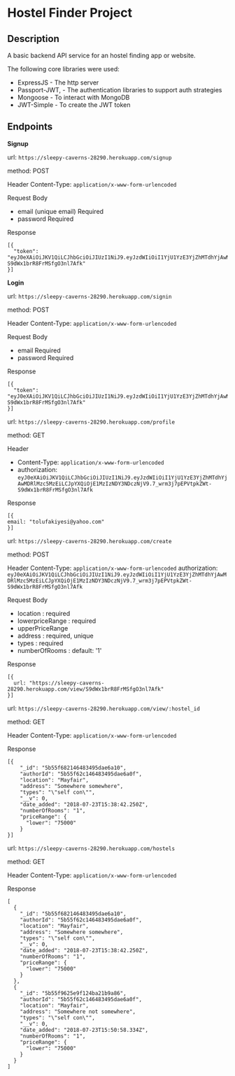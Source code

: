 # Hostel Finder Project #

## Description ##

A basic backend API service for an hostel finding app or website.

The following core libraries were used:
* ExpressJS - The http server
* Passport-JWT, - The authentication libraries to support auth strategies
* Mongoose - To interact with MongoDB
* JWT-Simple - To create the JWT token



## Endpoints ##

**Signup**

url: `https://sleepy-caverns-28290.herokuapp.com/signup`

method: POST

Header
Content-Type: `application/x-www-form-urlencoded`

Request Body
- email (unique email) Required
- password Required

Response
```
[{
  "token": "eyJ0eXAiOiJKV1QiLCJhbGciOiJIUzI1NiJ9.eyJzdWIiOiI1YjU1YzE3YjZhMTdhYjAwMDRlMzc5MzEiLCJpYXQiOjE1MzIzNDY3NDczNjV9.7_wrm3j7pEPVtpkZWt-S9dWx1brR8FrMSfgO3nl7Afk"
}]
```


**Login**

url: `https://sleepy-caverns-28290.herokuapp.com/signin`

method: POST

Header
Content-Type: `application/x-www-form-urlencoded`

Request Body
- email Required
- password Required

Response
```
[{
  "token": "eyJ0eXAiOiJKV1QiLCJhbGciOiJIUzI1NiJ9.eyJzdWIiOiI1YjU1YzE3YjZhMTdhYjAwMDRlMzc5MzEiLCJpYXQiOjE1MzIzNDY3NDczNjV9.7_wrm3j7pEPVtpkZWt-S9dWx1brR8FrMSfgO3nl7Afk"
}]
```

url: `https://sleepy-caverns-28290.herokuapp.com/profile`

method: GET

Header
- Content-Type: `application/x-www-form-urlencoded`
- authorization: `eyJ0eXAiOiJKV1QiLCJhbGciOiJIUzI1NiJ9.eyJzdWIiOiI1YjU1YzE3YjZhMTdhYjAwMDRlMzc5MzEiLCJpYXQiOjE1MzIzNDY3NDczNjV9.7_wrm3j7pEPVtpkZWt-S9dWx1brR8FrMSfgO3nl7Afk`

Response
```
[{
email: "tolufakiyesi@yahoo.com"
}]
```


url: `https://sleepy-caverns-28290.herokuapp.com/create`

method: POST

Header
Content-Type: `application/x-www-form-urlencoded`
authorization: `eyJ0eXAiOiJKV1QiLCJhbGciOiJIUzI1NiJ9.eyJzdWIiOiI1YjU1YzE3YjZhMTdhYjAwMDRlMzc5MzEiLCJpYXQiOjE1MzIzNDY3NDczNjV9.7_wrm3j7pEPVtpkZWt-S9dWx1brR8FrMSfgO3nl7Afk`

Request Body
- location	: required
- lowerpriceRange	: required
- upperPriceRange
- address		: required, unique
- types		: required
- numberOfRooms	: default: '1'

Response
```
[{
  url: "https://sleepy-caverns-28290.herokuapp.com/view/S9dWx1brR8FrMSfgO3nl7Afk"
}]
```


url: `https://sleepy-caverns-28290.herokuapp.com/view/:hostel_id`

method: GET

Header
Content-Type: `application/x-www-form-urlencoded`

Response
```
[{
    "_id": "5b55f682146483495dae6a10",
    "authorId": "5b55f62c146483495dae6a0f",
    "location": "Mayfair",
    "address": "Somewhere somewhere",
    "types": "\"self con\"",
    "__v": 0,
    "date_added": "2018-07-23T15:38:42.250Z",
    "numberOfRooms": "1",
    "priceRange": {
      "lower": "75000"
    }
}]
```

url: `https://sleepy-caverns-28290.herokuapp.com/hostels`

method: GET

Header
Content-Type: `application/x-www-form-urlencoded`

Response
```
[
  {
    "_id": "5b55f682146483495dae6a10",
    "authorId": "5b55f62c146483495dae6a0f",
    "location": "Mayfair",
    "address": "Somewhere somewhere",
    "types": "\"self con\"",
    "__v": 0,
    "date_added": "2018-07-23T15:38:42.250Z",
    "numberOfRooms": "1",
    "priceRange": {
      "lower": "75000"
    }
  },
  {
    "_id": "5b55f9625e9f124ba21b9a86",
    "authorId": "5b55f62c146483495dae6a0f",
    "location": "Mayfair",
    "address": "Somewhere not somewhere",
    "types": "\"self con\"",
    "__v": 0,
    "date_added": "2018-07-23T15:50:58.334Z",
    "numberOfRooms": "1",
    "priceRange": {
      "lower": "75000"
    }
  }
]
```